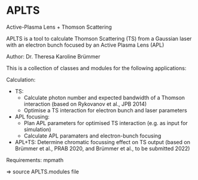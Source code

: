 # APLTS
Active-Plasma Lens + Thomson Scattering

APLTS is a tool to calculate Thomson Scattering (TS) from a Gaussian laser with an electron bunch focused by an Active Plasma Lens (APL)

Author: Dr. Theresa Karoline Brümmer

This is a collection of classes and modules for the following applications:

Calculation:
- TS:
  - Calculate photon number and expected bandwidth of a Thomson interaction (based on Rykovanov et al., JPB 2014)
  - Optimise a TS interaction for electron bunch and laser parameters
- APL focusing: 
  - Plan APL parameters for optimised TS interaction (e.g. as input for simulation)
  - Calculate APL paramaters and electron-bunch focusing
- APL+TS: Determine chromatic focussing effect on TS output (based on Brümmer et al., PRAB 2020, and Brümmer et al., to be submitted 2022)


Requirements: 
mpmath

=> source APLTS.modules file
